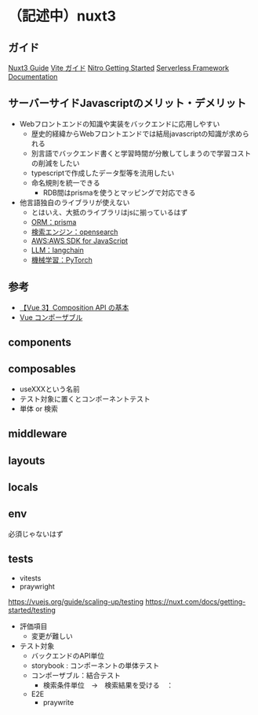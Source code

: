 # （記述中）nuxt3

## ガイド
[Nuxt3 Guide](https://nuxt.com/docs/guide)
[Vite ガイド](https://ja.vitejs.dev/guide/)
[Nitro Getting Started](https://nitro.unjs.io/guide/getting-started)
[Serverless Framework Documentation](https://www.serverless.com/framework/docs)

## サーバーサイドJavascriptのメリット・デメリット
- Webフロントエンドの知識や実装をバックエンドに応用しやすい
    - 歴史的経緯からWebフロントエンドでは結局javascriptの知識が求められる
    - 別言語でバックエンド書くと学習時間が分散してしまうので学習コストの削減をしたい
    - typescriptで作成したデータ型等を流用したい
    - 命名規則を統一できる
        - RDB間はprismaを使うとマッピングで対応できる
- 他言語独自のライブラリが使えない
    - とはいえ、大抵のライブラリはjsに揃っているはず
    - [ORM：prisma](https://www.prisma.io/)
    - [検索エンジン：opensearch](https://www.npmjs.com/package/@opensearch-project/opensearch)
    - [AWS:AWS SDK for JavaScript](https://aws.amazon.com/jp/sdk-for-javascript/)
    - [LLM：langchain](https://js.langchain.com/docs/get_started/installation)
    - [機械学習：PyTorch](https://pytorch.org/docs/stable/jit.html)

## 参考
- [【Vue 3】Composition API の基本](https://b1san-blog.com/post/vue/vue-3-composition-api/)
- [Vue コンポーザブル](https://ja.vuejs.org/guide/reusability/composables)



## components

## composables
- useXXXという名前
- テスト対象に置くとコンポーネントテスト
- 単体 or 検索

## middleware

## layouts

## locals

## env
必須じゃないはず

## tests
- vitests
- praywright

https://vuejs.org/guide/scaling-up/testing
https://nuxt.com/docs/getting-started/testing

- 評価項目
    - 変更が難しい
- テスト対象
    - バックエンドのAPI単位
    - storybook : コンポーネントの単体テスト
    - コンポーザブル：結合テスト
        - 検索条件単位　→　検索結果を受ける　：　
    - E2E
        - praywrite

